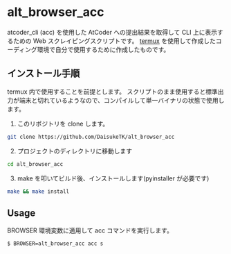 # alt_browser_acc

atcoder_cli (acc) を使用した AtCoder への提出結果を取得して CLI 上に表示するための Web スクレイピングスクリプトです。
[termux](https://github.com/termux/termux-app) を使用して作成したコーディング環境で自分で使用するために作成したものです。

## インストール手順

termux 内で使用することを前提とします。
スクリプトのまま使用すると標準出力が端末と切れているようなので、コンパイルして単一バイナリの状態で使用します。

1. このリポジトリを clone します。

```bash
git clone https://github.com/DaisukeTK/alt_browser_acc
```

2. プロジェクトのディレクトリに移動します

```bash
cd alt_browser_acc
```

3. make を叩いてビルド後、インストールします(pyinstaller が必要です)

```bash
make && make install
```

## Usage

BROWSER 環境変数に適用して acc コマンドを実行します。

```bash
$ BROWSER=alt_browser_acc acc s
```
